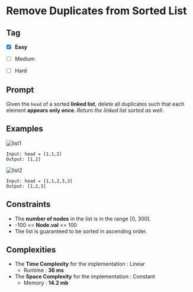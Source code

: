 # Remove Duplicates from Sorted List
## Tag
- [x] **Easy**  
- [ ] Medium 
- [ ] Hard  
  

## Prompt
Given the `head` of a sorted **linked list**, delete all duplicates such that each element **appears only once**. *Return the linked list sorted as well*.  
      
## Examples

![list1](https://user-images.githubusercontent.com/74072261/119388956-95683080-bce8-11eb-9bef-bead94e6a05b.jpg)
```
Input: head = [1,1,2]
Output: [1,2]
```

![list2](https://user-images.githubusercontent.com/74072261/119388970-9ac57b00-bce8-11eb-9180-b4d852476c64.jpg)
```
Input: head = [1,1,2,3,3]
Output: [1,2,3]
```
  
## Constraints
* The **number of nodes** in the list is in the range [0, 300].
* -100 <= **Node.val** <= 100
* The list is guaranteed to be sorted in ascending order.
  
## Complexities
* The **Time Complexity** for the implementation : Linear
  * Runtime : **36 ms**  
* The **Space Complexity** for the implementation : Constant
  * Memory : **14.2 mb**
